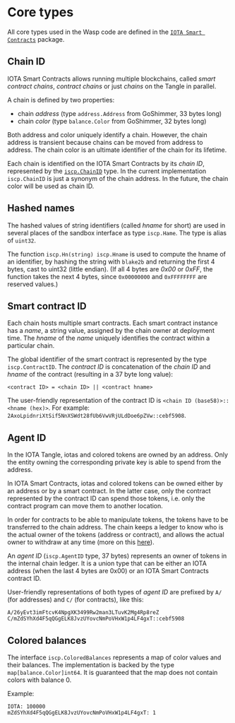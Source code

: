 # Core types

All core types used in the Wasp code are defined in the
[`IOTA Smart Contracts`](https://github.com/iotaledger/wasp/tree/master/packages/iscp)
package.


## Chain ID

IOTA Smart Contracts allows running multiple blockchains, called _smart contract chains_, _contract chains_ or just
_chains_ on the Tangle in parallel.

A chain is defined by two properties:

- chain *address* (type `address.Address` from GoShimmer, 33 bytes long)
- chain *color* (type `balance.Color` from GoShimmer, 32 bytes long)

Both address and color uniquely identify a chain. However, the chain address is
transient because chains can be moved from address to address. The chain color
is an ultimate identifier of the chain for its lifetime.

Each chain is identified on the IOTA Smart Contracts by its _chain ID_, represented by the
[`iscp.ChainID`](https://github.com/iotaledger/wasp/blob/master/packages/iscp/chainid/chainid.go)
type. In the current implementation `iscp.ChainID` is just a synonym of
the chain address. In the future, the chain color will be used as chain ID.


## Hashed names

The hashed values of string identifiers (called _hname_ for short) are used in
several places of the sandbox interface as type `iscp.Hame`.  The type is
alias of `uint32`.

The function `iscp.Hn(string) iscp.Hname` is used to compute the
hname of an identifier, by hashing the string with `blake2b` and returning the
first 4 bytes, cast to uint32 (little endian). (If all 4 bytes are _0x00_ or
_0xFF_, the function takes the next 4 bytes, since `0x00000000` and
`0xFFFFFFFF` are reserved values.)


## Smart contract ID

Each chain hosts multiple smart contracts. Each smart contract instance has a
_name_, a string value, assigned by the chain owner at deployment time.  The
_hname_ of the _name_ uniquely identifies the contract within a particular
chain.

The global identifier of the smart contract is represented by the type
`iscp.ContractID`.  The _contract ID_ is concatenation of the _chain ID_
and _hname_ of the contract (resulting in a 37 byte long value):

```
<contract ID> = <chain ID> || <contract hname>
```

The user-friendly representation of the contract ID is `<chain ID (base58)>::<hname (hex)>`.
For example: `2AxoLpidnriXtSif5NnXSWdt28fUb6VwVRjULdDoe6pZVw::cebf5908`.


## Agent ID

In the IOTA Tangle, iotas and colored tokens are owned by an address. Only the
entity owning the corresponding private key is able to spend from the address.

In IOTA Smart Contracts, iotas and colored tokens can be owned either by an address or by a
smart contract. In the latter case, only the contract represented by the
contract ID can spend those tokens, i.e. only the contract program can move
them to another location.

In order for contracts to be able to manipulate tokens, the tokens have to be
transferred to the chain address. The chain keeps a ledger to know who is the
actual owner of the tokens (address or contract), and allows the actual owner
to withdraw at any time (more on this [here](./accounts.md)).

An _agent ID_ (`iscp.AgentID` type, 37 bytes) represents an owner of
tokens in the internal chain ledger. It is a union type that can be either an
IOTA address (when the last 4 bytes are 0x00) or an IOTA Smart Contracts contract ID.

User-friendly representations of both types of _agent ID_ are prefixed by `A/`
(for addresses) and `C/` (for contracts), like this:

```
A/26yEvt3imFtcvK4NpgXK3499Rw2man3LTuvK2Mg4Rp8reZ
C/mZdSYhXd4F5qQGgELK8JvzUYovcNmPoVHxW1p4LF4gxT::cebf5908
```


## Colored balances

The interface `iscp.ColoredBalances` represents a map of color values and
their balances. The implementation is backed by the type `map[balance.Color]int64`.
It is guaranteed that the map does not contain colors with balance 0.

Example:

```
IOTA: 100000
mZdSYhXd4F5qQGgELK8JvzUYovcNmPoVHxW1p4LF4gxT: 1
```
